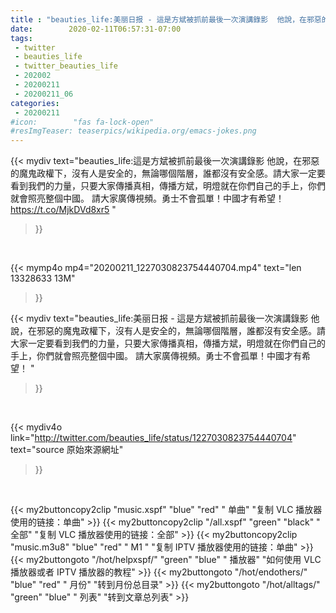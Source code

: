 ```yaml
---
title : "beauties_life:美丽日报 - 這是方斌被抓前最後一次演講錄影  他說，在邪惡的魔鬼政權下，沒有人是安全的，無論哪個階層，誰都沒有安全感。請大家一定要看到我們的力量，只要大家傳播真相，傳播方斌，明燈就在你們自己的手上，你們就會照亮整個中國。  請大家廣傳視頻。勇士不會孤單！中國才有希望！ "
date:        2020-02-11T06:57:31-07:00
tags:
 - twitter
 - beauties_life
 - twitter_beauties_life
 - 202002
 - 20200211
 - 20200211_06
categories:
 - 20200211
#icon:        "fas fa-lock-open"
#resImgTeaser: teaserpics/wikipedia.org/emacs-jokes.png
---
```


{{< mydiv text="beauties_life:這是方斌被抓前最後一次演講錄影  他說，在邪惡的魔鬼政權下，沒有人是安全的，無論哪個階層，誰都沒有安全感。請大家一定要看到我們的力量，只要大家傳播真相，傳播方斌，明燈就在你們自己的手上，你們就會照亮整個中國。  請大家廣傳視頻。勇士不會孤單！中國才有希望！ https://t.co/MjkDVd8xr5 "
>}}
<br>


{{< mymp4o mp4="20200211_1227030823754440704.mp4"
text="len 13328633    13M"
>}}


{{< mydiv text="beauties_life:美丽日报 - 這是方斌被抓前最後一次演講錄影  他說，在邪惡的魔鬼政權下，沒有人是安全的，無論哪個階層，誰都沒有安全感。請大家一定要看到我們的力量，只要大家傳播真相，傳播方斌，明燈就在你們自己的手上，你們就會照亮整個中國。  請大家廣傳視頻。勇士不會孤單！中國才有希望！ "
>}}
<br>

{{< mydiv4o link="http://twitter.com/beauties_life/status/1227030823754440704"
text="source 原始來源網址"
>}}


<br>



{{< my2buttoncopy2clip "music.xspf"        "blue"   "red"    " 单曲"  "复制 VLC 播放器使用的链接：单曲" >}} {{< my2buttoncopy2clip "/all.xspf"         "green"  "black"  " 全部"  "复制 VLC 播放器使用的链接：全部" >}} {{< my2buttoncopy2clip "music.m3u8"        "blue"   "red"    " M1 "    "复制 IPTV 播放器使用的链接：单曲" >}} {{< my2buttongoto      "/hot/helpxspf/"    "green"  "blue"   " 播放器" "如何使用 VLC 播放器或者 IPTV 播放器的教程" >}} {{< my2buttongoto      "/hot/endothers/"   "blue"   "red"    " 月份"   "转到月份总目录" >}} {{< my2buttongoto      "/hot/alltags/"     "green"  "blue"   " 列表"   "转到文章总列表" >}} 
